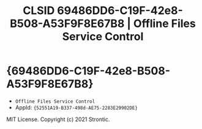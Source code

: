 ﻿---
title: "CLSID 69486DD6-C19F-42e8-B508-A53F9F8E67B8 | Offline Files Service Control"
excerpt: What is COM-Object CLSID 69486DD6-C19F-42e8-B508-A53F9F8E67B8?
---

# {69486DD6-C19F-42e8-B508-A53F9F8E67B8}

* `Offline Files Service Control`
* AppId: `{52551A19-B337-498d-AE75-2283E29902DE}`

MIT License. Copyright (c) 2021 Strontic.


